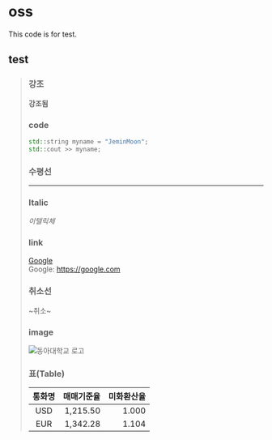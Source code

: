 # oss

This code is for test.

## test
>### 강조
>**강조됨**
>### code
>
>```C++
>std::string myname = "JeminMoon";
>std::cout >> myname;
>```
>
>### 수평선
>
>***
>
>### Italic
>
>*이텔릭체*
>### link
>[Google](https://google.com "구글")   
>Google: <https://google.com>
>### 취소선
>~취소~
>### image
>![](https://blog.kakaocdn.net/dn/5E6sf/btqyzc74HTx/DDHu8Zfat20pQvDateL9GK/img.jpg "동아대학교 로고")
>### 표(Table)
>통화명|매매기준율|미화환산율
>|:---:|---:|---:|
>|USD|1,215.50|1.000|
>EUR|1,342.28|1.104
